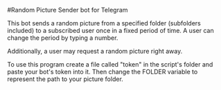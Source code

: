 #Random Picture Sender bot for Telegram

This bot sends a random picture from a specified folder (subfolders included) to a subscribed user once in a fixed period of time. A user can change the period by typing a number.

Additionally, a user may request a random picture right away.

To use this program create a file called "token" in the script's folder and paste your bot's token into it. Then change the FOLDER variable to represent the path to your picture folder.